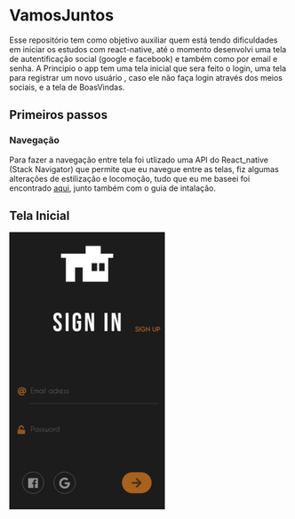 # VamosJuntos
Esse repositório tem como objetivo auxiliar quem está tendo dificuldades em iniciar os estudos com react-native, até o momento desenvolvi uma tela de autentificação social (google e facebook) e também como por email e senha. A Principio o app tem uma tela inicial que sera feito o login, uma tela para registrar um novo usuário , caso ele não faça login através dos meios sociais, e a tela de BoasVindas.

## Primeiros passos
### Navegação
Para fazer a navegação entre tela foi utlizado uma  API do React_native (Stack Navigator) que permite que eu navegue entre as telas, fiz algumas alterações de estilização e locomoção, tudo que eu me baseei foi encontrado [aqui](https://reactnavigation.org/docs/getting-started), junto também com o guia de intalação.

## Tela Inicial 
<img src="https://github.com/PabloProta/VamosJuntos/blob/master/Login.png" width="280" height="500" />

